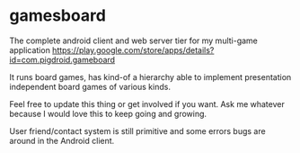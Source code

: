 # gamesboard
The complete android client and web server tier for my multi-game application https://play.google.com/store/apps/details?id=com.pigdroid.gameboard

It runs board games, has kind-of a hierarchy able to implement presentation independent board games of various kinds. 

Feel free to update this thing or get involved if you want. Ask me whatever because I would love this to keep going and growing.

User friend/contact system is still primitive and some errors bugs are around in the Android client.


